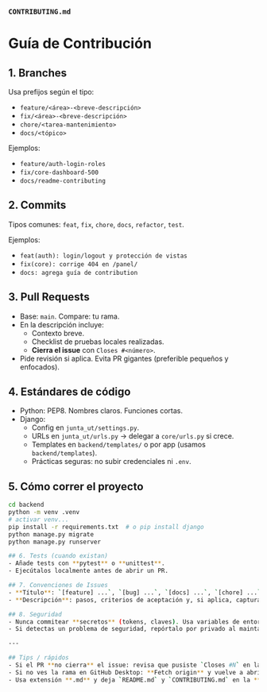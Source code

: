 
### `CONTRIBUTING.md`

# Guía de Contribución

## 1. Branches
Usa prefijos según el tipo:
- `feature/<área>-<breve-descripción>`
- `fix/<área>-<breve-descripción>`
- `chore/<tarea-mantenimiento>`
- `docs/<tópico>`

Ejemplos:
- `feature/auth-login-roles`
- `fix/core-dashboard-500`
- `docs/readme-contributing`

## 2. Commits 

Tipos comunes: `feat`, `fix`, `chore`, `docs`, `refactor`, `test`.

Ejemplos:
- `feat(auth): login/logout y protección de vistas`
- `fix(core): corrige 404 en /panel/`
- `docs: agrega guía de contribution`

## 3. Pull Requests
- Base: `main`. Compare: tu rama.
- En la descripción incluye:
  - Contexto breve.
  - Checklist de pruebas locales realizadas.
  - **Cierra el issue** con `Closes #<número>`.
- Pide revisión si aplica. Evita PR gigantes (preferible pequeños y enfocados).

## 4. Estándares de código
- Python: PEP8. Nombres claros. Funciones cortas.
- Django:
  - Config en `junta_ut/settings.py`.
  - URLs en `junta_ut/urls.py` → delegar a `core/urls.py` si crece.
  - Templates en `backend/templates/` o por app (usamos `backend/templates`).
  - Prácticas seguras: no subir credenciales ni `.env`.

## 5. Cómo correr el proyecto
```bash
cd backend
python -m venv .venv
# activar venv...
pip install -r requirements.txt  # o pip install django
python manage.py migrate
python manage.py runserver

## 6. Tests (cuando existan)
- Añade tests con **pytest** o **unittest**.
- Ejecútalos localmente antes de abrir un PR.

## 7. Convenciones de Issues
- **Título**: `[feature] ...`, `[bug] ...`, `[docs] ...`, `[chore] ...`
- **Descripción**: pasos, criterios de aceptación y, si aplica, capturas.

## 8. Seguridad
- Nunca commitear **secretos** (tokens, claves). Usa variables de entorno.
- Si detectas un problema de seguridad, repórtalo por privado al maintainer.

---

## Tips / rápidos
- Si el PR **no cierra** el issue: revisa que pusiste `Closes #N` en la **descripción** (no en un comentario).
- Si no ves la rama en GitHub Desktop: **Fetch origin** y vuelve a abrir el selector de ramas.
- Usa extensión **.md** y deja `README.md` y `CONTRIBUTING.md` en la **raíz** del repo.

